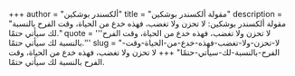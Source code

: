+++
author = "ألكسندر بوشكين"
title = "مقولة ألكسندر بوشكين"
description = "مقولة ألكسندر بوشكين: لا تحزن ولا تغضب، فهذه خدع من الحياة، وقت الفرح بالنسبة لك سيأتي حتمًا."
quote = '''لا تحزن ولا تغضب، فهذه خدع من الحياة، وقت الفرح بالنسبة لك سيأتي حتمًا.'''
slug = "لا-تحزن-ولا-تغضب-فهذه-خدع-من-الحياة-وقت-الفرح-بالنسبة-لك-سيأتي-حتمًا"
+++
لا تحزن ولا تغضب، فهذه خدع من الحياة، وقت الفرح بالنسبة لك سيأتي حتمًا.
